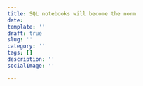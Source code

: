 ```yaml
---
title: SQL notebooks will become the norm
date: 
template: ''
draft: true
slug: ''
category: ''
tags: []
description: ''
socialImage: ''

---
```

